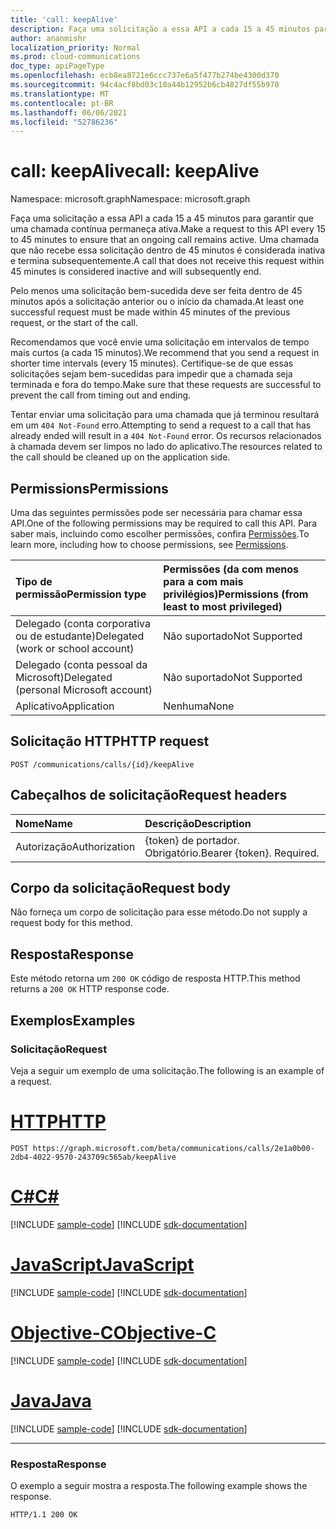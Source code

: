 ```yaml
---
title: 'call: keepAlive'
description: Faça uma solicitação a essa API a cada 15 a 45 minutos para garantir que uma chamada contínua permaneça ativa.
author: ananmishr
localization_priority: Normal
ms.prod: cloud-communications
doc_type: apiPageType
ms.openlocfilehash: ecb8ea8721e6ccc737e6a5f477b274be4300d370
ms.sourcegitcommit: 94c4acf8bd03c10a44b12952b6cb4827df55b978
ms.translationtype: MT
ms.contentlocale: pt-BR
ms.lasthandoff: 06/06/2021
ms.locfileid: "52786236"
---
```

# <a name="call-keepalive"></a><span data-ttu-id="91d8e-103">call: keepAlive</span><span class="sxs-lookup"><span data-stu-id="91d8e-103">call: keepAlive</span></span>

<span data-ttu-id="91d8e-104">Namespace: microsoft.graph</span><span class="sxs-lookup"><span data-stu-id="91d8e-104">Namespace: microsoft.graph</span></span>

<span data-ttu-id="91d8e-105">Faça uma solicitação a essa API a cada 15 a 45 minutos para garantir que uma chamada contínua permaneça ativa.</span><span class="sxs-lookup"><span data-stu-id="91d8e-105">Make a request to this API every 15 to 45 minutes to ensure that an ongoing call remains active.</span></span> <span data-ttu-id="91d8e-106">Uma chamada que não recebe essa solicitação dentro de 45 minutos é considerada inativa e termina subsequentemente.</span><span class="sxs-lookup"><span data-stu-id="91d8e-106">A call that does not receive this request within 45 minutes is considered inactive and will subsequently end.</span></span>

<span data-ttu-id="91d8e-107">Pelo menos uma solicitação bem-sucedida deve ser feita dentro de 45 minutos após a solicitação anterior ou o início da chamada.</span><span class="sxs-lookup"><span data-stu-id="91d8e-107">At least one successful request must be made within 45 minutes of the previous request, or the start of the call.</span></span>

<span data-ttu-id="91d8e-108">Recomendamos que você envie uma solicitação em intervalos de tempo mais curtos (a cada 15 minutos).</span><span class="sxs-lookup"><span data-stu-id="91d8e-108">We recommend that you send a request in shorter time intervals (every 15 minutes).</span></span> <span data-ttu-id="91d8e-109">Certifique-se de que essas solicitações sejam bem-sucedidas para impedir que a chamada seja terminada e fora do tempo.</span><span class="sxs-lookup"><span data-stu-id="91d8e-109">Make sure that these requests are successful to prevent the call from timing out and ending.</span></span>

<span data-ttu-id="91d8e-110">Tentar enviar uma solicitação para uma chamada que já terminou resultará em um `404 Not-Found` erro.</span><span class="sxs-lookup"><span data-stu-id="91d8e-110">Attempting to send a request to a call that has already ended will result in a `404 Not-Found` error.</span></span> <span data-ttu-id="91d8e-111">Os recursos relacionados à chamada devem ser limpos no lado do aplicativo.</span><span class="sxs-lookup"><span data-stu-id="91d8e-111">The resources related to the call should be cleaned up on the application side.</span></span>

## <a name="permissions"></a><span data-ttu-id="91d8e-112">Permissions</span><span class="sxs-lookup"><span data-stu-id="91d8e-112">Permissions</span></span>
<span data-ttu-id="91d8e-113">Uma das seguintes permissões pode ser necessária para chamar essa API.</span><span class="sxs-lookup"><span data-stu-id="91d8e-113">One of the following permissions may be required to call this API.</span></span> <span data-ttu-id="91d8e-114">Para saber mais, incluindo como escolher permissões, confira [Permissões](/graph/permissions-reference).</span><span class="sxs-lookup"><span data-stu-id="91d8e-114">To learn more, including how to choose permissions, see [Permissions](/graph/permissions-reference).</span></span>

| <span data-ttu-id="91d8e-115">Tipo de permissão</span><span class="sxs-lookup"><span data-stu-id="91d8e-115">Permission type</span></span> | <span data-ttu-id="91d8e-116">Permissões (da com menos para a com mais privilégios)</span><span class="sxs-lookup"><span data-stu-id="91d8e-116">Permissions (from least to most privileged)</span></span> |
| :-------------- | :------------------------------------------ |
| <span data-ttu-id="91d8e-117">Delegado (conta corporativa ou de estudante)</span><span class="sxs-lookup"><span data-stu-id="91d8e-117">Delegated (work or school account)</span></span>     | <span data-ttu-id="91d8e-118">Não suportado</span><span class="sxs-lookup"><span data-stu-id="91d8e-118">Not Supported</span></span>        |
| <span data-ttu-id="91d8e-119">Delegado (conta pessoal da Microsoft)</span><span class="sxs-lookup"><span data-stu-id="91d8e-119">Delegated (personal Microsoft account)</span></span> | <span data-ttu-id="91d8e-120">Não suportado</span><span class="sxs-lookup"><span data-stu-id="91d8e-120">Not Supported</span></span>        |
| <span data-ttu-id="91d8e-121">Aplicativo</span><span class="sxs-lookup"><span data-stu-id="91d8e-121">Application</span></span>     | <span data-ttu-id="91d8e-122">Nenhuma</span><span class="sxs-lookup"><span data-stu-id="91d8e-122">None</span></span>                                        |

## <a name="http-request"></a><span data-ttu-id="91d8e-123">Solicitação HTTP</span><span class="sxs-lookup"><span data-stu-id="91d8e-123">HTTP request</span></span>
<!-- { "blockType": "ignored" } -->
```http
POST /communications/calls/{id}/keepAlive
```


## <a name="request-headers"></a><span data-ttu-id="91d8e-124">Cabeçalhos de solicitação</span><span class="sxs-lookup"><span data-stu-id="91d8e-124">Request headers</span></span>
| <span data-ttu-id="91d8e-125">Nome</span><span class="sxs-lookup"><span data-stu-id="91d8e-125">Name</span></span>          | <span data-ttu-id="91d8e-126">Descrição</span><span class="sxs-lookup"><span data-stu-id="91d8e-126">Description</span></span>               |
|:--------------|:--------------------------|
| <span data-ttu-id="91d8e-127">Autorização</span><span class="sxs-lookup"><span data-stu-id="91d8e-127">Authorization</span></span> | <span data-ttu-id="91d8e-p105">{token} de portador. Obrigatório.</span><span class="sxs-lookup"><span data-stu-id="91d8e-p105">Bearer {token}. Required.</span></span> |

## <a name="request-body"></a><span data-ttu-id="91d8e-130">Corpo da solicitação</span><span class="sxs-lookup"><span data-stu-id="91d8e-130">Request body</span></span>
<span data-ttu-id="91d8e-131">Não forneça um corpo de solicitação para esse método.</span><span class="sxs-lookup"><span data-stu-id="91d8e-131">Do not supply a request body for this method.</span></span>

## <a name="response"></a><span data-ttu-id="91d8e-132">Resposta</span><span class="sxs-lookup"><span data-stu-id="91d8e-132">Response</span></span>
<span data-ttu-id="91d8e-133">Este método retorna um `200 OK` código de resposta HTTP.</span><span class="sxs-lookup"><span data-stu-id="91d8e-133">This method returns a `200 OK` HTTP response code.</span></span>

## <a name="examples"></a><span data-ttu-id="91d8e-134">Exemplos</span><span class="sxs-lookup"><span data-stu-id="91d8e-134">Examples</span></span>

### <a name="request"></a><span data-ttu-id="91d8e-135">Solicitação</span><span class="sxs-lookup"><span data-stu-id="91d8e-135">Request</span></span>
<span data-ttu-id="91d8e-136">Veja a seguir um exemplo de uma solicitação.</span><span class="sxs-lookup"><span data-stu-id="91d8e-136">The following is an example of a request.</span></span>


# <a name="http"></a>[<span data-ttu-id="91d8e-137">HTTP</span><span class="sxs-lookup"><span data-stu-id="91d8e-137">HTTP</span></span>](#tab/http)
<!-- {
  "blockType": "request",
  "name": "keep-alive"
}-->

```http
POST https://graph.microsoft.com/beta/communications/calls/2e1a0b00-2db4-4022-9570-243709c565ab/keepAlive
```
# <a name="c"></a>[<span data-ttu-id="91d8e-138">C#</span><span class="sxs-lookup"><span data-stu-id="91d8e-138">C#</span></span>](#tab/csharp)
[!INCLUDE [sample-code](../includes/snippets/csharp/keep-alive-csharp-snippets.md)]
[!INCLUDE [sdk-documentation](../includes/snippets/snippets-sdk-documentation-link.md)]

# <a name="javascript"></a>[<span data-ttu-id="91d8e-139">JavaScript</span><span class="sxs-lookup"><span data-stu-id="91d8e-139">JavaScript</span></span>](#tab/javascript)
[!INCLUDE [sample-code](../includes/snippets/javascript/keep-alive-javascript-snippets.md)]
[!INCLUDE [sdk-documentation](../includes/snippets/snippets-sdk-documentation-link.md)]

# <a name="objective-c"></a>[<span data-ttu-id="91d8e-140">Objective-C</span><span class="sxs-lookup"><span data-stu-id="91d8e-140">Objective-C</span></span>](#tab/objc)
[!INCLUDE [sample-code](../includes/snippets/objc/keep-alive-objc-snippets.md)]
[!INCLUDE [sdk-documentation](../includes/snippets/snippets-sdk-documentation-link.md)]

# <a name="java"></a>[<span data-ttu-id="91d8e-141">Java</span><span class="sxs-lookup"><span data-stu-id="91d8e-141">Java</span></span>](#tab/java)
[!INCLUDE [sample-code](../includes/snippets/java/keep-alive-java-snippets.md)]
[!INCLUDE [sdk-documentation](../includes/snippets/snippets-sdk-documentation-link.md)]

---


### <a name="response"></a><span data-ttu-id="91d8e-142">Resposta</span><span class="sxs-lookup"><span data-stu-id="91d8e-142">Response</span></span>
<span data-ttu-id="91d8e-143">O exemplo a seguir mostra a resposta.</span><span class="sxs-lookup"><span data-stu-id="91d8e-143">The following example shows the response.</span></span>
<!-- {
  "blockType": "response",
  "name": "keep-alive"
} -->
```http
HTTP/1.1 200 OK
```


<!--
{
  "type": "#page.annotation",
  "description": "call: keepAlive",
  "keywords": "",
  "section": "documentation",
  "tocPath": "",
  "suppressions": [
  ]
}
-->


